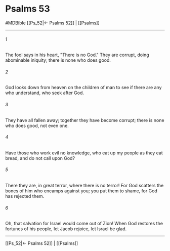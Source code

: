 # Psalms 53
#MDBible
[[Ps_52|← Psalms 52]] | [[Psalms]]

***

###### 1 
The fool says in his heart, "There is no God." They are corrupt, doing abominable iniquity; there is none who does good. 

###### 2 
God looks down from heaven on the children of man to see if there are any who understand, who seek after God. 

###### 3 
They have all fallen away; together they have become corrupt; there is none who does good, not even one. 

###### 4 
Have those who work evil no knowledge, who eat up my people as they eat bread, and do not call upon God? 

###### 5 
There they are, in great terror, where there is no terror! For God scatters the bones of him who encamps against you; you put them to shame, for God has rejected them. 

###### 6 
Oh, that salvation for Israel would come out of Zion! When God restores the fortunes of his people, let Jacob rejoice, let Israel be glad. 

***

[[Ps_52|← Psalms 52]] | [[Psalms]]
